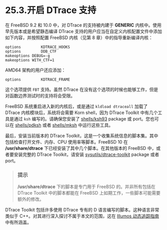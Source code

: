 # 25.3.开启 DTrace 支持

在 FreeBSD 9.2 和 10.0 中，对 DTrace 的支持被内建于 **GENERIC** 内核中。使用早先版本或是希望静态编译 DTrace 支持的用户应当在自定义内核配置文件中添加如下内容，并按照配置 FreeBSD 内核（见第 8 章）中的指导重新编译内核：

```
options         KDTRACE_HOOKS
options         DDB_CTF
makeoptions	DEBUG=-g
makeoptions	WITH_CTF=1
```

AMD64 架构的用户还应添加：

```
options         KDTRACE_FRAME
```

这个选项提供 `FBT` 支持。虽然 DTrace 在没有这个选项的时候也能够工作，但是对函数边界测试时的支持将会受限。

FreeBSD 系统重启进入新的内核后，或是通过 `kldload dtraceall` 加载了 DTrace 内核模块后，系统将会需要 Korn shell，因为 DTrace Toolkit 中有几个工具是通过 `ksh` 编写的。请确保您安装了 [shells/ksh93](https://cgit.freebsd.org/ports/tree/shells/ksh93/pkg-descr) package 或 port。您也可以在 [shells/pdksh](https://cgit.freebsd.org/ports/tree/shells/pdksh/pkg-descr) 或者 [shells/mksh](https://cgit.freebsd.org/ports/tree/shells/mksh/pkg-descr) 中运行这些工具。

最后，安装当前版本的 DTrace Toolkit，这是一个收集系统信息的脚本集。其中包括检查打开文件、内存、CPU 使用率等脚本。FreeBSD 10 在 **/usr/share/dtrace** 下已经安装了其中几个脚本。在其他版本的 FreeBSD 中，或者要安装完整的 DTrace Toolkit，请安装 [sysutils/dtrace-toolkit](https://cgit.freebsd.org/ports/tree/sysutils/dtrace-toolkit/pkg-descr) package 或者 port。

> ### 提示
>
> **/usr/share/dtrace** 下的脚本是专门用于 FreeBSD 的。并非所有包括在 DTrace Toolkit 中的脚本都能在 FreeBSD 上如期工作，一些脚本可能需要额外的修改。

DTrace Toolkit 包括许多使用 DTrace 专有的 D 语言编写的脚本。这种语言非常类似于 C++。对其进行深入探讨不属于本文的范围，这在 [Illumos 动态追踪指南](http://www.dtrace.org/guide)中有所涵盖。
